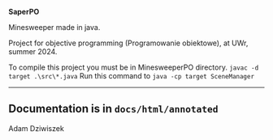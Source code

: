 **SaperPO**

Minesweeper made in java.

Project for objective programming (Programowanie obiektowe), at UWr, summer 2024.

To compile this project you must be in MinesweeperPO directory.
```javac -d target .\src\*.java```
Run this command to 
```java -cp target SceneManager```

---
Documentation is in ```docs/html/annotated```
---

Adam Dziwiszek
